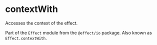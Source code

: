 # contextWith

Accesses the context of the effect.

Part of the `Effect` module from the `@effect/io` package. Also known as `Effect.contextWith`.
